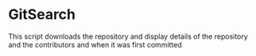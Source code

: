 # GitSearch

This script downloads the repository and display details of the repository and the contributors and when it was first committed 
